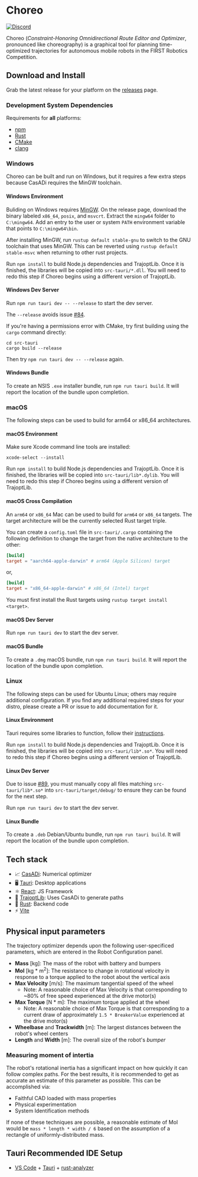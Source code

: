 # Choreo

[![Discord](https://img.shields.io/discord/975739302933856277?color=%23738ADB&label=Join%20our%20Discord&logo=discord&logoColor=white)](https://discord.gg/ad2EEZZwsS)

Choreo (_Constraint-Honoring Omnidirectional Route Editor and Optimizer_, pronounced like choreography) is a graphical tool for planning time-optimized trajectories for autonomous mobile robots in the FIRST Robotics Competition.

## Download and Install

Grab the latest release for your platform on the [releases](https://github.com/SleipnirGroup/Choreo/releases) page.

### Development System Dependencies

Requirements for **all** platforms:

- [npm](https://docs.npmjs.com/downloading-and-installing-node-js-and-npm)
- [Rust](https://www.rust-lang.org/tools/install)
- [CMake](https://cmake.org/download)
- [clang](https://releases.llvm.org/download.html)

### Windows

Choreo can be built and run on Windows, but it requires a few extra steps because CasADi requires the MinGW toolchain.

#### Windows Environment

Buliding on Windows requires [MinGW](https://github.com/niXman/mingw-builds-binaries/releases/). On the release page, download the binary labeled `x86_64`, `posix`, and `msvcrt`. Extract the `mingw64` folder to `C:\mingw64`. Add an entry to the user or system `PATH` environment variable that points to `C:\mingw64\bin`.

After installing MinGW, run `rustup default stable-gnu` to switch to the GNU toolchain that uses MinGW. This can be reverted using `rustup default stable-msvc` when returning to other rust projects.

Run `npm install` to build Node.js dependencies and TrajoptLib. Once it is finished, the libraries will be copied into `src-tauri/*.dll`. You will need to redo this step if Choreo begins using a different version of TrajoptLib.

#### Windows Dev Server

Run `npm run tauri dev -- --release` to start the dev server.

The `--release` avoids issue [#84](https://github.com/SleipnirGroup/Choreo/issues/84).

If you're having a permissions error with CMake, try first building using the `cargo` command directly:

```console
cd src-tauri
cargo build --release
```

Then try `npm run tauri dev -- --release` again.

#### Windows Bundle

To create an NSIS `.exe` installer bundle, run `npm run tauri build`. It will report the location of the bundle upon completion.

### macOS

The following steps can be used to build for arm64 or x86_64 architectures.

#### macOS Environment

Make sure Xcode command line tools are installed:

```console
xcode-select --install
```

Run `npm install` to build Node.js dependencies and TrajoptLib. Once it is finished, the libraries will be copied into `src-tauri/lib*.dylib`. You will need to redo this step if Choreo begins using a different version of TrajoptLib.

#### macOS Cross Compilation

An `arm64` or `x86_64` Mac can be used to build for `arm64` or `x86_64` targets. The target architecture will be the currently selected Rust target triple.

You can create a `config.toml` file in `src-tauri/.cargo` containing the following definition to change the target from the native architecture to the other:

```toml
[build]
target = "aarch64-apple-darwin" # arm64 (Apple Silicon) target
```

or,

```toml
[build]
target = "x86_64-apple-darwin" # x86_64 (Intel) target
```

You must first install the Rust targets using `rustup target install <target>`.

#### macOS Dev Server

Run `npm run tauri dev` to start the dev server.

#### macOS Bundle

To create a `.dmg` macOS bundle, run `npm run tauri build`. It will report the location of the bundle upon completion.

### Linux

The following steps can be used for Ubuntu Linux; others may require additional configuration. If you find any additional required steps for your distro, please create a PR or issue to add documentation for it.

#### Linux Environment

Tauri requires some libraries to function, follow their [instructions](https://tauri.app/v1/guides/getting-started/prerequisites/#setting-up-linux).

Run `npm install` to build Node.js dependencies and TrajoptLib. Once it is finished, the libraries will be copied into `src-tauri/lib*.so*`. You will need to redo this step if Choreo begins using a different version of TrajoptLib.

#### Linux Dev Server

Due to issue [#89](https://github.com/SleipnirGroup/Choreo/issues/89), you must manually copy all files matching `src-tauri/lib*.so*` into `src-tauri/target/debug/` to ensure they can be found for the next step.

Run `npm run tauri dev` to start the dev server.

#### Linux Bundle

To create a `.deb` Debian/Ubuntu bundle, run `npm run tauri build`. It will report the location of the bundle upon completion.

## Tech stack

- 📈 [CasADi](https://github.com/casadi/casadi): Numerical optimizer
- 🖥️ [Tauri](https://tauri.app/): Desktop applications
- ⚛️ [React](https://react.dev/): JS Framework
- 🚗 [TrajoptLib](https://github.com/SleipnirGroup/TrajoptLib): Uses CasADi to generate paths
- 🦀 [Rust](https://www.rust-lang.org/): Backend code
- ⚡️ [Vite](https://vitejs.dev/)

## Physical input parameters

The trajectory optimizer depends upon the following user-specificed parameters, which are entered in the Robot Configuration panel.

- **Mass** [kg]: The mass of the robot with battery and bumpers
- **MoI** [kg * m<sup>2</sup>]: The resistance to change in rotational velocity in response to a torque applied to the robot about the vertical axis
- **Max Velocity** [m/s]: The maximum tangential speed of the wheel
  - Note: A reasonable choice of Max Velocity is that corresponding to ~80% of free speed experienced at the drive motor(s)
- **Max Torque** [N * m]: The maximum torque applied at the wheel
  - Note: A reasonable choice of Max Torque is that corresponding to a current draw of approximately `1.5 * BreakerValue` experienced at the drive motor(s)
- **Wheelbase** and **Trackwidth** [m]: The largest distances between the robot's wheel centers
- **Length** and **Width** [m]: The overall size of the robot's _bumper_

### Measuring moment of intertia

The robot's rotational inertia has a significant impact on how quickly it can follow complex paths. For the best results, it is recommended to get as accurate an estimate of this parameter as possible. This can be accomplished via:

- Faithful CAD loaded with mass properties
- Physical experimentation
- System Identification methods

If none of these techniques are possible, a reasonable estimate of MoI would be `mass * length * width / 6` based on the assumption of a rectangle of uniformly-distributed mass.

## Tauri Recommended IDE Setup

- [VS Code](https://code.visualstudio.com/) + [Tauri](https://marketplace.visualstudio.com/items?itemName=tauri-apps.tauri-vscode) + [rust-analyzer](https://marketplace.visualstudio.com/items?itemName=rust-lang.rust-analyzer)
